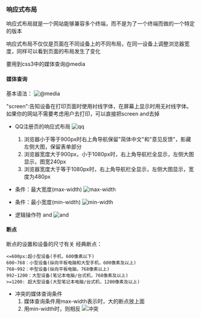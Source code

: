 ### 响应式布局

响应式布局就是一个网站能够兼容多个终端，而不是为了一个终端而做的一个特定的版本

响应式布局不仅仅是页面在不同设备上的不同布局，在同一设备上调整浏览器宽度，同样可以看到页面的布局发生了变化

要用到css3中的媒体查询@media

#### 媒体查询

基本语法：
![@media](https://document.youkeda.com/P3-2-HTML-CSS/1.7/18.jpg?x-oss-process=image/resize,w_800/watermark,image_d2F0ZXJtYXNrLnBuZz94LW9zcy1wcm9jZXNzPWltYWdlL3Jlc2l6ZSx3XzEwMA==,t_60,g_se,x_10,y_10)

"screen":告知设备在打印页面时使用衬线字体，在屏幕上显示时用无衬线字体。如果你的网站不需要考虑用户去打印，可以直接把screen and去掉

+ QQ注册页的响应式布局
  ![qq](https://document.youkeda.com/P3-2-HTML-CSS/1.7/3-qq.jpg?x-oss-process=image/resize,w_800/watermark,image_d2F0ZXJtYXNrLnBuZz94LW9zcy1wcm9jZXNzPWltYWdlL3Jlc2l6ZSx3XzEwMA==,t_60,g_se,x_10,y_10)
  
  1. 浏览器小于等于900px时右上角导航保留"简体中文"和"意见反馈"，影藏左侧大图，保留表单部分
  2. 浏览器宽度大于900px，小于1080px时，右上角导航栏全显示，左侧大图显示，图宽240px
  3. 浏览器宽度大于等于1080px时，右上角导航栏全显示，左侧大图显示，宽度为480px

+ 条件：最大宽度(max-width)
  ![max-width](https://document.youkeda.com/P3-2-HTML-CSS/1.7/19.jpg?x-oss-process=image/resize,w_800/watermark,image_d2F0ZXJtYXNrLnBuZz94LW9zcy1wcm9jZXNzPWltYWdlL3Jlc2l6ZSx3XzEwMA==,t_60,g_se,x_10,y_10)

+ 条件：最小宽度(min-width)
  ![min-width](https://document.youkeda.com/P3-2-HTML-CSS/1.7/20.jpg?x-oss-process=image/resize,w_800/watermark,image_d2F0ZXJtYXNrLnBuZz94LW9zcy1wcm9jZXNzPWltYWdlL3Jlc2l6ZSx3XzEwMA==,t_60,g_se,x_10,y_10)

+ 逻辑操作符 and
  ![and](https://document.youkeda.com/P3-2-HTML-CSS/1.7/21.jpg?x-oss-process=image/resize,w_800/watermark,image_d2F0ZXJtYXNrLnBuZz94LW9zcy1wcm9jZXNzPWltYWdlL3Jlc2l6ZSx3XzEwMA==,t_60,g_se,x_10,y_10)

#### 断点

断点的设置和设备的尺寸有关
经典断点：

```
<=600px:超小型设备(手机，600像素以下)
600~768：小型设备(纵向平板电脑和大型手机，600像素及以上)
768~992：中型设备(纵向平板电脑，768像素以上)
992~1200：大型设备(笔记本电脑/台式机，768像素及以上)
>=1200: 超大型设备(大型笔记本电脑/台式机，1200像素及以上)
```

+ 冲突的媒体查询条件
  1. 媒体查询条件用max-width表示时，大的断点放上面
  2. 用min-width时，则相反
     ![冲突](https://document.youkeda.com/P3-2-HTML-CSS/1.7/17.jpg?x-oss-process=image/resize,w_800/watermark,image_d2F0ZXJtYXNrLnBuZz94LW9zcy1wcm9jZXNzPWltYWdlL3Jlc2l6ZSx3XzEwMA==,t_60,g_se,x_10,y_10)
